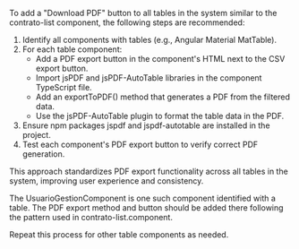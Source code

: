 To add a "Download PDF" button to all tables in the system similar to the contrato-list component, the following steps are recommended:

1. Identify all components with tables (e.g., Angular Material MatTable).
2. For each table component:
   - Add a PDF export button in the component's HTML next to the CSV export button.
   - Import jsPDF and jsPDF-AutoTable libraries in the component TypeScript file.
   - Add an exportToPDF() method that generates a PDF from the filtered data.
   - Use the jsPDF-AutoTable plugin to format the table data in the PDF.
3. Ensure npm packages jspdf and jspdf-autotable are installed in the project.
4. Test each component's PDF export button to verify correct PDF generation.

This approach standardizes PDF export functionality across all tables in the system, improving user experience and consistency.

The UsuarioGestionComponent is one such component identified with a table. The PDF export method and button should be added there following the pattern used in contrato-list.component.

Repeat this process for other table components as needed.
